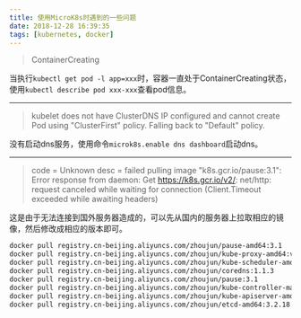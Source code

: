 ```yaml
---
title: 使用MicroK8s时遇到的一些问题
date: 2018-12-28 16:39:35
tags: [kubernetes, docker]
---
```


> ContainerCreating

当执行`kubectl get pod -l app=xxx`时，容器一直处于ContainerCreating状态，
使用`kubectl describe pod xxx-xxx`查看pod信息。

----

> kubelet does not have ClusterDNS IP configured and cannot create Pod using "ClusterFirst" policy. Falling back to "Default" policy.

没有启动dns服务，使用命令`microk8s.enable dns dashboard`启动dns。

----

> code = Unknown desc = failed pulling image "k8s.gcr.io/pause:3.1": Error response from daemon: Get https://k8s.gcr.io/v2/: net/http: request canceled while waiting for connection (Client.Timeout exceeded while awaiting headers)

这是由于无法连接到国外服务器造成的，可以先从国内的服务器上拉取相应的镜像，然后修改成相应的版本即可。<!--more-->

```bash
docker pull registry.cn-beijing.aliyuncs.com/zhoujun/pause-amd64:3.1
docker pull registry.cn-beijing.aliyuncs.com/zhoujun/kube-proxy-amd64:v1.11.3
docker pull registry.cn-beijing.aliyuncs.com/zhoujun/kube-scheduler-amd64:v1.11.3
docker pull registry.cn-beijing.aliyuncs.com/zhoujun/coredns:1.1.3
docker pull registry.cn-beijing.aliyuncs.com/zhoujun/pause:3.1
docker pull registry.cn-beijing.aliyuncs.com/zhoujun/kube-controller-manager-amd64:v1.11.3
docker pull registry.cn-beijing.aliyuncs.com/zhoujun/kube-apiserver-amd64:v1.11.3
docker pull registry.cn-beijing.aliyuncs.com/zhoujun/etcd-amd64:3.2.18
```
